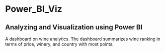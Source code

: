 # Power_BI_Viz
## Analyzing and Visualization using Power BI

A dashboard on wine analytics.
The dashboard summarizes wine ranking in terms of price, winery,  and country with most points. 

